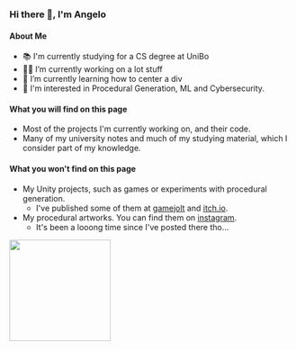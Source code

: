 ### Hi there 👋, I'm Angelo

#### About Me
- 📚 I'm currently studying for a CS degree at UniBo
- 👨‍💻 I’m currently working on a lot stuff
- 🌱 I’m currently learning how to center a div
- 💭 I'm interested in Procedural Generation, ML and Cybersecurity. 

#### What you will find on this page
- Most of the projects I'm currently working on, and their code.
- Many of my university notes and much of my studying material, which I consider part of my knowledge. 

#### What you won't find on this page
- My Unity projects, such as games or experiments with procedural generation. 
  - I've published some of them at [gamejolt](https://gamejolt.com/@unforeseen_creations) and [itch.io](https://unforeseen-creations.itch.io/). 
- My procedural artworks. You can find them on [instagram](https://www.instagram.com/unforeseen_creations/). 
  - It's been a looong time since I've posted there tho...  

<img height="180em" src="https://github-readme-stats.vercel.app/api?username=AngeloGalav&show_icons=true&hide_border=true&&count_private=true&include_all_commits=true&theme=radical" />

